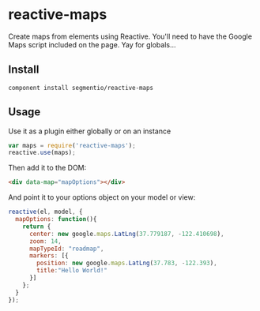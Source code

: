 # reactive-maps

Create maps from elements using Reactive. You'll need to have the
Google Maps script included on the page. Yay for globals...

## Install

```
component install segmentio/reactive-maps
```

## Usage

Use it as a plugin either globally or on an instance

```js
var maps = require('reactive-maps');
reactive.use(maps);
```

Then add it to the DOM:

```html
<div data-map="mapOptions"></div>
```

And point it to your options object on your model or view:

```js
reactive(el, model, {
  mapOptions: function(){
    return {
      center: new google.maps.LatLng(37.779187, -122.410698),
      zoom: 14,
      mapTypeId: "roadmap",
      markers: [{
        position: new google.maps.LatLng(37.783, -122.393),
        title:"Hello World!"
      }]
    };
  }
});
```